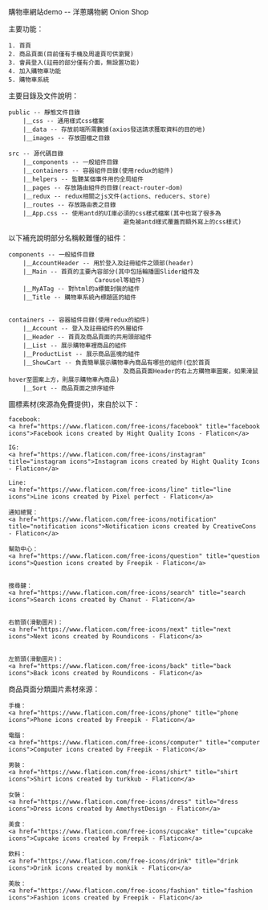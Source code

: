 購物車網站demo -- 洋蔥購物網 Onion Shop

主要功能：

    1. 首頁
    2. 商品頁面(目前僅有手機及周邊頁可供瀏覽)
    3. 會員登入(註冊的部分僅有介面，無設置功能)
    4. 加入購物車功能
    5. 購物車系統

主要目錄及文件說明：

	public -- 靜態文件目錄
		|＿css -- 通用樣式css檔案
		|＿data -- 存放前端所需數據(axios發送請求獲取資料的目的地)
		|＿images -- 存放圖檔之目錄

  	src -- 源代碼目錄
		|＿components -- 一般組件目錄
		|＿containers -- 容器組件目錄(使用redux的組件)
		|＿helpers -- 監聽某個事件用的全局組件
		|＿pages -- 存放路由組件的目錄(react-router-dom)
		|＿redux -- redux相關之js文件(actions、reducers、store)
		|＿routes -- 存放路由表之目錄
		|＿App.css -- 使用antd的UI庫必須的css樣式檔案(其中也寫了很多為
									避免被antd樣式覆蓋而額外寫上的css樣式)

以下補充說明部分名稱較難懂的組件：

	components -- 一般組件目錄
		|＿AccountHeader -- 用於登入及註冊組件之頭部(header)
		|＿Main -- 首頁的主要內容部分(其中包括輪播圖Slider組件及
							Carousel等組件)
		|＿MyATag -- 對html的a標籤封裝的組件
		|＿Title -- 購物車系統內標題區的組件


	containers -- 容器組件目錄(使用redux的組件)
		|＿Account -- 登入及註冊組件的外層組件
		|＿Header -- 首頁及商品頁面的共用頭部組件
		|＿List -- 展示購物車裡商品的組件
		|＿ProductList -- 展示商品區塊的組件
		|＿ShowCart -- 負責簡單展示購物車內商品有哪些的組件(位於首頁
									及商品頁面Header的右上方購物車圖案，如果滑鼠hover至圖案上方，則展示購物車內商品)
		|＿Sort -- 商品頁面之排序組件
		

圖標素材(來源為免費提供)，來自於以下：

    facebook:
    <a href="https://www.flaticon.com/free-icons/facebook" title="facebook icons">Facebook icons created by Hight Quality Icons - Flaticon</a>

    IG:
    <a href="https://www.flaticon.com/free-icons/instagram" title="instagram icons">Instagram icons created by Hight Quality Icons - Flaticon</a>

    Line:
    <a href="https://www.flaticon.com/free-icons/line" title="line icons">Line icons created by Pixel perfect - Flaticon</a>

    通知總覽：
    <a href="https://www.flaticon.com/free-icons/notification" title="notification icons">Notification icons created by CreativeCons - Flaticon</a>

    幫助中心：
    <a href="https://www.flaticon.com/free-icons/question" title="question icons">Question icons created by Freepik - Flaticon</a>


    搜尋鍵：
    <a href="https://www.flaticon.com/free-icons/search" title="search icons">Search icons created by Chanut - Flaticon</a>


    右箭頭(滑動圖片)：
    <a href="https://www.flaticon.com/free-icons/next" title="next icons">Next icons created by Roundicons - Flaticon</a>


    左箭頭(滑動圖片)：
    <a href="https://www.flaticon.com/free-icons/back" title="back icons">Back icons created by Roundicons - Flaticon</a>


商品頁面分類圖片素材來源：

    手機：
    <a href="https://www.flaticon.com/free-icons/phone" title="phone icons">Phone icons created by Freepik - Flaticon</a>

    電腦：
    <a href="https://www.flaticon.com/free-icons/computer" title="computer icons">Computer icons created by Freepik - Flaticon</a>

    男裝：
    <a href="https://www.flaticon.com/free-icons/shirt" title="shirt icons">Shirt icons created by turkkub - Flaticon</a>

    女裝：
    <a href="https://www.flaticon.com/free-icons/dress" title="dress icons">Dress icons created by AmethystDesign - Flaticon</a>

    美食：
    <a href="https://www.flaticon.com/free-icons/cupcake" title="cupcake icons">Cupcake icons created by Freepik - Flaticon</a>

    飲料：
    <a href="https://www.flaticon.com/free-icons/drink" title="drink icons">Drink icons created by monkik - Flaticon</a>

    美妝：
    <a href="https://www.flaticon.com/free-icons/fashion" title="fashion icons">Fashion icons created by Freepik - Flaticon</a>
